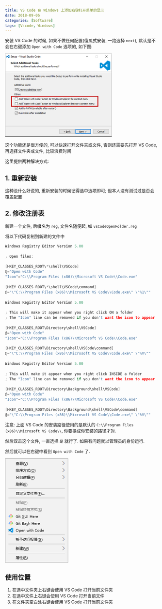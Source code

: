 ```yaml
---
title: VS Code 在 Windows 上添加右键打开菜单的显示
date: 2018-09-06
categories: [Software]
tags: [Vscode, Windows]
---
```


安装 VS Code 的时候, 如果不做任何配置(傻瓜式安装, 一路选择 `next`), 默认是不会在右键添加 `Open with Code` 选项的, 如下图:

![No Choose Open with Code](https://raw.githubusercontent.com/HenryTSZ/img/master/post/vscode/015.png)

这个功能还是很方便的, 可以快速打开文件夹或文件, 否则还需要先打开 VS Code, 再选择文件夹或文件, 比较浪费时间

这里提供两种解决方式:

## 1. 重新安装

这种没什么好说的, 重新安装的时候记得选中选项即可; 但本人没有测试过是否会覆盖配置

## 2. 修改注册表

新建一个文件, 后缀名为 `reg`, 文件名随便起, 如 `vsCodeOpenFolder.reg`

将以下代码复制到新建的文件中

```c
Windows Registry Editor Version 5.00

; Open files:

[HKEY_CLASSES_ROOT\*\shell\VSCode]
@="Open with Code"
"Icon"="C:\\Program Files (x86)\\Microsoft VS Code\\Code.exe"

[HKEY_CLASSES_ROOT\*\shell\VSCode\command]
@="\"C:\\Program Files (x86)\\Microsoft VS Code\\Code.exe\" \"%1\""

Windows Registry Editor Version 5.00

; This will make it appear when you right click ON a folder
; The "Icon" line can be removed if you don't want the icon to appear

[HKEY_CLASSES_ROOT\Directory\shell\VSCode]
@="Open with Code"
"Icon"="C:\\Program Files (x86)\\Microsoft VS Code\\Code.exe"

[HKEY_CLASSES_ROOT\Directory\shell\VSCode\command]
@="\"C:\\Program Files (x86)\\Microsoft VS Code\\Code.exe\" \"%V\""

Windows Registry Editor Version 5.00

; This will make it appear when you right click INSIDE a folder
; The "Icon" line can be removed if you don't want the icon to appear

[HKEY_CLASSES_ROOT\Directory\Background\shell\VSCode]
@="Open with Code"
"Icon"="C:\\Program Files (x86)\\Microsoft VS Code\\Code.exe"

[HKEY_CLASSES_ROOT\Directory\Background\shell\VSCode\command]
@="\"C:\\Program Files (x86)\\Microsoft VS Code\\Code.exe\" \"%V\""
```

注意: 上面 VS Code 的安装路径使用的是默认的  `C:\\Program Files (x86)\\Microsoft VS Code\\`, 你要换成你安装的路径才对.

然后双击这个文件, 一直选择 `是` 就行了. 如果有问题就以管理员的身份运行.

然后就可以在右键中看到 `Open with Code` 了.

![Open with Code](https://raw.githubusercontent.com/HenryTSZ/img/master/post/vscode/016.png)

## 使用位置

1. 在选中文件夹上右键会使用 VS Code 打开当前文件夹
2. 在选中文件上右键会使用 VS Code 打开当前文件
3. 在文件夹空白处右键会使用 VS Code 打开当前文件夹

